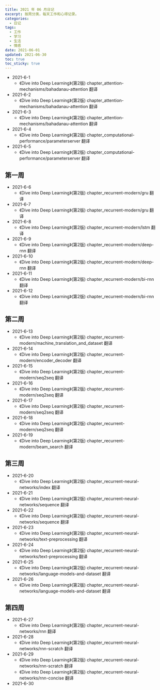 ```yaml
---
title: 2021 年 06 月日记
excerpt: 按周分类，每天工作和心得记录。
categories:
  - 日记
tags:
  - 工作
  - 学习
  - 生活
  - 情感
date: 2021-06-01
updated: 2021-06-30
toc: true
toc_sticky: true
---
```


- 2021-6-1
    - 《Dive into Deep Learning》(第2版) chapter_attention-mechanisms/bahadanau-attention 翻译
- 2021-6-2
    - 《Dive into Deep Learning》(第2版) chapter_attention-mechanisms/bahadanau-attention 翻译
- 2021-6-3
    - 《Dive into Deep Learning》(第2版) chapter_attention-mechanisms/bahadanau-attention 翻译
- 2021-6-4
    - 《Dive into Deep Learning》(第2版) chapter_computational-performance/parameterserver 翻译
- 2021-6-5
    - 《Dive into Deep Learning》(第2版) chapter_computational-performance/parameterserver 翻译

## 第一周

- 2021-6-6
    - 《Dive into Deep Learning》(第2版) chapter_recurrent-modern/gru 翻译
- 2021-6-7
    - 《Dive into Deep Learning》(第2版) chapter_recurrent-modern/gru 翻译
- 2021-6-8
    - 《Dive into Deep Learning》(第2版) chapter_recurrent-modern/lstm 翻译
- 2021-6-9
    - 《Dive into Deep Learning》(第2版) chapter_recurrent-modern/deep-rnn 翻译
- 2021-6-10
    - 《Dive into Deep Learning》(第2版) chapter_recurrent-modern/deep-rnn 翻译
- 2021-6-11
    - 《Dive into Deep Learning》(第2版) chapter_recurrent-modern/bi-rnn 翻译
- 2021-6-12
    - 《Dive into Deep Learning》(第2版) chapter_recurrent-modern/bi-rnn 翻译

## 第二周

- 2021-6-13
    - 《Dive into Deep Learning》(第2版) chapter_recurrent-modern/machine_translation_and_dataset 翻译
- 2021-6-14
    - 《Dive into Deep Learning》(第2版) chapter_recurrent-modern/encoder_decoder 翻译
- 2021-6-15
    - 《Dive into Deep Learning》(第2版) chapter_recurrent-modern/seq2seq 翻译
- 2021-6-16
    - 《Dive into Deep Learning》(第2版) chapter_recurrent-modern/seq2seq 翻译
- 2021-6-17
    - 《Dive into Deep Learning》(第2版) chapter_recurrent-modern/seq2seq 翻译
- 2021-6-18
    - 《Dive into Deep Learning》(第2版) chapter_recurrent-modern/seq2seq 翻译
- 2021-6-19
    - 《Dive into Deep Learning》(第2版) chapter_recurrent-modern/beam_search 翻译

## 第三周

- 2021-6-20
    - 《Dive into Deep Learning》(第2版) chapter_recurrent-neural-networks/index 翻译
- 2021-6-21
    - 《Dive into Deep Learning》(第2版) chapter_recurrent-neural-networks/sequence 翻译
- 2021-6-22
    - 《Dive into Deep Learning》(第2版) chapter_recurrent-neural-networks/sequence 翻译
- 2021-6-23
    - 《Dive into Deep Learning》(第2版) chapter_recurrent-neural-networks/text-preprocessing 翻译
- 2021-6-24
    - 《Dive into Deep Learning》(第2版) chapter_recurrent-neural-networks/text-preprocessing 翻译
- 2021-6-25
    - 《Dive into Deep Learning》(第2版) chapter_recurrent-neural-networks/language-models-and-dataset 翻译
- 2021-6-26
    - 《Dive into Deep Learning》(第2版) chapter_recurrent-neural-networks/language-models-and-dataset 翻译

## 第四周

- 2021-6-27
    - 《Dive into Deep Learning》(第2版) chapter_recurrent-neural-networks/rnn 翻译
- 2021-6-28
    - 《Dive into Deep Learning》(第2版) chapter_recurrent-neural-networks/rnn-scratch 翻译
- 2021-6-29
    - 《Dive into Deep Learning》(第2版) chapter_recurrent-neural-networks/rnn-scratch 翻译
    - 《Dive into Deep Learning》(第2版) chapter_recurrent-neural-networks/rnn-concise 翻译
- 2021-6-30
